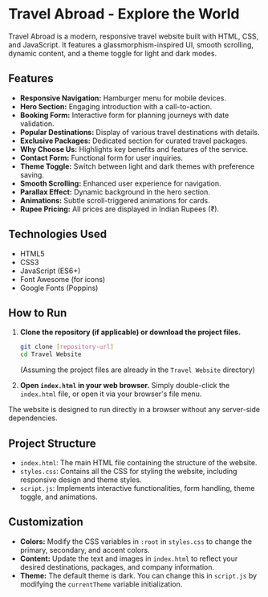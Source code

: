 # Travel Abroad - Explore the World

Travel Abroad is a modern, responsive travel website built with HTML, CSS, and JavaScript. It features a glassmorphism-inspired UI, smooth scrolling, dynamic content, and a theme toggle for light and dark modes.

## Features

- **Responsive Navigation:** Hamburger menu for mobile devices.
- **Hero Section:** Engaging introduction with a call-to-action.
- **Booking Form:** Interactive form for planning journeys with date validation.
- **Popular Destinations:** Display of various travel destinations with details.
- **Exclusive Packages:** Dedicated section for curated travel packages.
- **Why Choose Us:** Highlights key benefits and features of the service.
- **Contact Form:** Functional form for user inquiries.
- **Theme Toggle:** Switch between light and dark themes with preference saving.
- **Smooth Scrolling:** Enhanced user experience for navigation.
- **Parallax Effect:** Dynamic background in the hero section.
- **Animations:** Subtle scroll-triggered animations for cards.
- **Rupee Pricing:** All prices are displayed in Indian Rupees (₹).

## Technologies Used

- HTML5
- CSS3
- JavaScript (ES6+)
- Font Awesome (for icons)
- Google Fonts (Poppins)

## How to Run

1. **Clone the repository (if applicable) or download the project files.**
   ```bash
   git clone [repository-url]
   cd Travel Website
   ```
   (Assuming the project files are already in the `Travel Website` directory)

2. **Open `index.html` in your web browser.**
   Simply double-click the `index.html` file, or open it via your browser's file menu.

The website is designed to run directly in a browser without any server-side dependencies.

## Project Structure

- `index.html`: The main HTML file containing the structure of the website.
- `styles.css`: Contains all the CSS for styling the website, including responsive design and theme styles.
- `script.js`: Implements interactive functionalities, form handling, theme toggle, and animations.

## Customization

- **Colors:** Modify the CSS variables in `:root` in `styles.css` to change the primary, secondary, and accent colors.
- **Content:** Update the text and images in `index.html` to reflect your desired destinations, packages, and company information.
- **Theme:** The default theme is dark. You can change this in `script.js` by modifying the `currentTheme` variable initialization.
